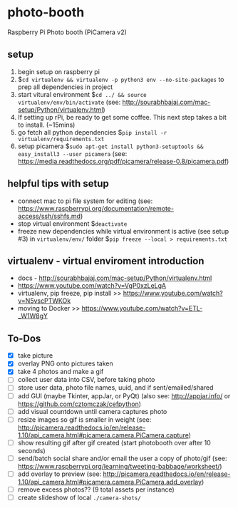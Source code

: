 # photo-booth
Raspberry Pi Photo booth (PiCamera v2)

## setup
1. begin setup on raspberry pi
1. $`cd virtualenv && virtualenv -p python3 env --no-site-packages` to prep all dependencies in project
1. start vitural environment $`cd ../ && source virtualenv/env/bin/activate` (see: http://sourabhbajaj.com/mac-setup/Python/virtualenv.html)
1. If setting up rPi, be ready to get some coffee. This next step takes a bit to install. (~15mins)
1. go fetch all python dependencies $`pip install -r virtualenv/requirements.txt`
1. setup picamera $`sudo apt-get install python3-setuptools && easy_install3 --user picamera` (see: https://media.readthedocs.org/pdf/picamera/release-0.8/picamera.pdf)

## helpful tips with setup
- connect mac to pi file system for editing (see: https://www.raspberrypi.org/documentation/remote-access/ssh/sshfs.md)
- stop virtual environment $`deactivate`
- freeze new dependencies while virtual environment is active (see setup #3) in `virtualenv/env/` folder $`pip freeze --local > requirements.txt`

## virtualenv - virtual enviroment introduction
- docs - http://sourabhbajaj.com/mac-setup/Python/virtualenv.html
- https://www.youtube.com/watch?v=VgP0xzLeLgA
- virtualenv, pip freeze, pip install >> https://www.youtube.com/watch?v=N5vscPTWKOk
- moving to Docker >> https://www.youtube.com/watch?v=ETL-_W1W8gY

## To-Dos
- [X] take picture
- [X] overlay PNG onto pictures taken
- [X] take 4 photos and make a gif
- [ ] collect user data into CSV, before taking photo
- [ ] store user data, photo file names, uuid, and if sent/emailed/shared
- [ ] add GUI (maybe Tkinter, appJar, or PyQt) (also see: http://appjar.info/ or https://github.com/cztomczak/cefpython)
- [ ] add visual countdown until camera captures photo
- [ ] resize images so gif is smaller in weight (see: http://picamera.readthedocs.io/en/release-1.10/api_camera.html#picamera.camera.PiCamera.capture)
- [ ] show resulting gif after gif created (start photobooth over after 10 seconds)
- [ ] send/batch social share and/or email the user a copy of photo/gif (see: https://www.raspberrypi.org/learning/tweeting-babbage/worksheet/)
- [ ] add overlay to preview (see: http://picamera.readthedocs.io/en/release-1.10/api_camera.html#picamera.camera.PiCamera.add_overlay)
- [ ] remove excess photos?? (9 total assets per instance)
- [ ] create slideshow of local `./camera-shots/`